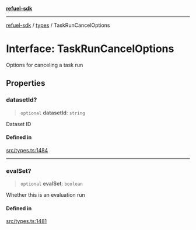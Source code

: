 [**refuel-sdk**](../../README.md)

***

[refuel-sdk](../../modules.md) / [types](../README.md) / TaskRunCancelOptions

# Interface: TaskRunCancelOptions

Options for canceling a task run

## Properties

### datasetId?

> `optional` **datasetId**: `string`

Dataset ID

#### Defined in

[src/types.ts:1484](https://github.com/refuel-ai/refuel-sdk/blob/992e715e614e75caa11e039ae8b03c5366ed7bea/src/types.ts#L1484)

***

### evalSet?

> `optional` **evalSet**: `boolean`

Whether this is an evaluation run

#### Defined in

[src/types.ts:1481](https://github.com/refuel-ai/refuel-sdk/blob/992e715e614e75caa11e039ae8b03c5366ed7bea/src/types.ts#L1481)
